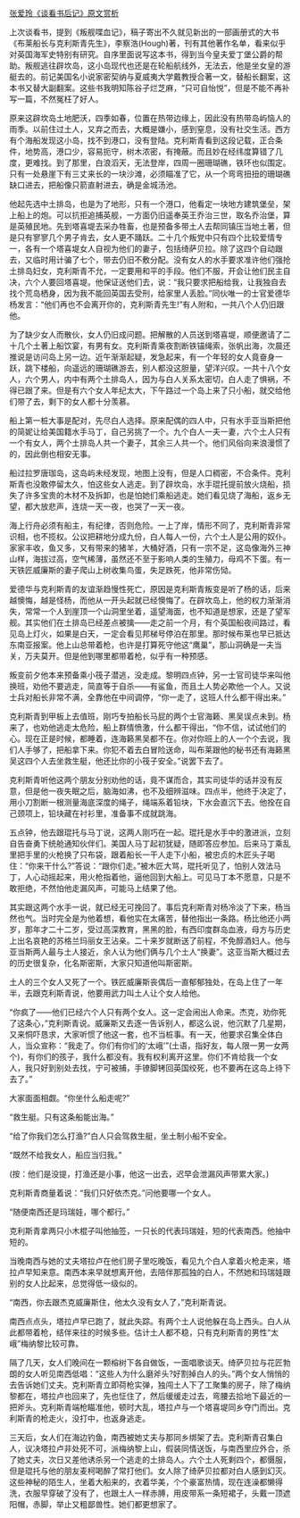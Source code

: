 [张爱玲《谈看书后记》原文赏析](https://www.vrrw.net/wx/9928.html)

上次谈看书，提到《叛舰喋血记》，稿子寄出不久就见新出的一部画册式的大书《布莱船长与克利斯青先生》，李察浩(Hough)著，刊有其他著作名单，看来似乎对英国海军史特别有研究。自序里面说写这本书，得到当今皇夫爱丁堡公爵的帮助。叛舰逃往辟坎岛，这小岛现代也还是在轮船航线外，无法去，他是坐女皇的游艇去的。前记美国名小说家密契纳与夏威夷大学戴教授合著一文，替船长翻案，这本书又替大副翻案。这些书我明知陈谷子烂芝麻，“只可自怡悦”，但是不能不再补写一篇，不然冤枉了好人。

原来这辟坎岛土地肥沃，四季如春，位置在热带边缘上，因此没有热带岛屿恼人的雨季。以前住过土人，又弃之而去，大概是嫌小，感到窒息，没有社交生活。西方有个海船发现这小岛，找不到港口，没有登陆。克利斯青看到这段记载，正合条件，地势高，港口少，容易扼守，树木浓密，有掩蔽。而且妙在经纬度算错了几度，更难找。到了那里，白浪滔天，无法登岸，四周一圈珊瑚礁，铁环也似围定。只有一处悬崖下有三丈来长的一块沙滩，必须瞄准了它，从一个弯弯扭扭的珊瑚礁缺口进去，把船像只箭直射进去，确是金城汤池。



他起先选中土排岛，也是为了地形，只有一个港口，他看定一块地方建筑堡垒，架上船上的炮。可以抗拒追捕英舰，一方面仍旧遥奉英王乔治三世，取名乔治堡，算是英殖民地。先到塔喜堤去采办牲畜，也是预备多带土人去帮同镇压当地土著，但是只有寥寥几个男子肯去，女人更不踊跃。二十几个叛党中只有四个比较爱情专一，各有一个塔喜堤女人自视为他们的妻子，包括绮萨贝拉。除了这四个自动跟去，又临时用计骗了七个，带去仍旧不敷分配。没有女人的水手要求准许他们强抢土排岛妇女，克利斯青不允，一定要用和平的手段。他们不服，开会让他们民主自决，六个人要回塔喜堤。他保证送他们去，说：“我只要求把船给我，让我独自去找个荒岛栖身，因为我不能回英国去受刑，给家里人丢脸。”同伙唯一的士官爱德华杨发言：“他们再也不会离开你的，克利斯青先生!”有人附和，一共八个人仍旧跟他。

为了缺少女人而散伙，女人仍旧成问题。把解散的人员送到塔喜堤，顺便邀请了二十几个土著上船饮宴，有男有女。克利斯青乘夜割断铁锚绳索，张帆出海，次晨还推说是访问岛上另一边。近午渐渐起疑，发急起来，有一个年轻的女人竟奋身一跃，跳下楼船，向遥远的珊瑚礁游去，别人都没这胆量，望洋兴叹。一共十八个女人，六个男人，内中有两个土排岛人，因为与白人关系太密切，白人走了惧祸，不得已跟了来。但是有六个女人年纪太大，下午路过一个岛上来了只小船，就交给他们带了去，剩下的女人都十分羡慕。

船上第一桩大事是配对，先尽白人选择。原来配偶的四人中，只有水手亚当斯把他的简妮让给美国籍水手马丁，自己另挑了一个。九个白人一夫一妻，六个土人只有一个有女人，两个土排岛人共一个妻子，其余三人共一个。他们风俗向来浪漫惯了的，因此倒也相安无事。

船过拉罗唐珈岛，这岛屿未经发现，地图上没有，但是人口稠密，不合条件。克利斯青也没敢停留太久，怕这些女人逃走。到了辟坎岛，水手琨托提前放火烧船，损失了许多宝贵的木材不及拆卸，也是怕她们乘船逃走。她们看见烧了海船，返乡无望，都大放悲声，连烧一天一夜，也哭了一天一夜。

海上行舟必须有船主，有纪律，否则危险。一上了岸，情形不同了，克利斯青非常识相，也不揽权。公议把耕地分成九份，白人每人一份，六个土人是公用的奴仆。家家丰收，鱼又多，又有带来的猪羊，大桶好酒，只有一宗不足，这岛像海外三神山样，海拔过高，空气稀薄，虽然还不至于影响人类的生殖力，母鸡不下蛋。有一天铁匠威廉斯的妻子爬山上树收集鸟蛋，失足跌死，他非常伤恸。

爱德华与克利斯青的友谊渐趋慢性死亡，原因是克利斯青叛变是听了杨的话，后来越懊悔，越是怪杨，而他从一开头起就已经懊悔了。在辟坎岛上，他的权力渐渐消失，常常一个人到崖顶一个山洞里坐着，遥望海面，也不知道是想家，还是了望军舰。其实他们在土排岛已经差点被擒——走之前一个月，有个英国船夜间路过，看见岛上灯火，如果是白天，一定会看见邦梯号停泊在那里。那时候布莱也早已抵达东南亚报案。他上山总带着枪，也许是打算死守他这“鹰巢”，那山洞确是一夫当关，万夫莫开。但是他到哪里都带着枪，似乎有一种预感。

叛变前夕他本来预备乘小筏子潜逃，没走成。黎明四点钟，另一士官司徒华来叫他换班，劝他不要逃走，简直等于自杀——有鲨鱼，而且土人势必欺他一个人。又说士兵对船长非常不满，全靠他在中间调停，“你一走了，这班人什么都干得出来。”

克利斯青到甲板上去值班，刚巧专拍船长马屁的两个士官海籁、黑吴误点未到。杨来了，也劝他逃走太危险，船上群情愤激，什么都干得出，“你不信，试试他们的心。现在正是时候，都睡着，连海籁黑吴都不在。你对你班上的人一个个去说，我们人手够了，把船拿下来。你犯不着去白冒险送命，叫布莱跟他的秘书还有海籁黑吴这四个人去坐救生艇，他还比你的小筏子安全。”说罢下去了。

克利斯青听他这两个朋友分别劝他的话，竟不谋而合，其实司徒华的话并没有反意，但是他一夜失眠之后，脑海如沸，也不及细辨滋味。四点半，他终于决定了，用小刀割断一根测量海底深度的绳子，绳端系着铅块，下水会直沉下去。他拴在自己颈项上，铅块藏在衬衫里，准备事不成就跳海。

五点钟，他去跟琨托与马丁说，这两人刚巧在一起。琨托是水手中的激进派，立刻自告奋勇下统舱通知伙伴们。美国人马丁起初犹疑，随即答应参加。后来马丁乘乱里把手里的火枪换了只布袋，跟着船长一干人走下小船，被忠贞的木匠头子喝住：“你来干什么?”答说：“跟你们走。”被木匠大骂，琨托听见了，怕别人效法马丁，人心动摇起来，用火枪指着他，逼他回到大船上。可见马丁本不愿意，只是不敢拒绝，不然怕他走漏风声，可能马上结果了他。

其实跟这两个水手一说，就已经无可挽回了。事后克利斯青对杨冷淡了下来，杨当然也气。当时完全是为他着想，看他实在太痛苦，替他指出一条路。杨比他还小两岁，那年才二十二岁，受过高深教育，黑黑的脸，有西印度群岛血液，母方与历史上出名哀艳的苏格兰玛丽女王沾亲。二十来岁就断送了前程，不免醇酒妇人。他与亚当斯两人最与土人接近，余人认为他们俩与几个土人“换妻”。这亚当斯大概过去的历史很复杂，化名斯密斯，大家只知道他叫斯密斯。

土人的三个女人又死了一个。铁匠威廉斯丧偶后一直郁郁独处，在岛上住了一年半，去跟克利斯青说，他要用武力叫土人让个女人给他。

“你疯了——他们已经六个人只有两个女人。这一定会闹出人命来。杰克，劝你死了这条心，”克利斯青说。威廉斯又去逐一告诉别人，都这么说，他沉默了几星期，又来恫吓恳求，大家听惯了他这一套，也不当桩事。有一天，他要求召集全体白人，当众宣称：“我走了。你们有你们的‘太峨’”(土语，指好友，每人限一男一女两个)，有你们的孩子，我什么都没有。我有权利离开这里。你们不肯给我一个女人，我只好到别处去找，宁可被捕，手镣脚铐回英国绞死，也不要再在这岛上待下去了。”

大家面面相觑。“你坐什么船走呢?”

“救生艇。只有这条船能出海。”

“给了你我们怎么打渔?”白人只会驾救生艇，坐土制小船不安全。

“既然不给我女人，船应当归我。”

(按：他们是没提，打渔还是小事，他这一出去，迟早会泄漏风声带累大家。)

克利斯青商量着说：“我们只好依杰克。”问他要哪一个女人。

“随便南西还是玛瑞娃，哪个都行。”

克利斯青拿两只小木棍子叫他抽签，一只长的代表玛瑞娃，短的代表南西。他抽中短的。

当晚南西与她的丈夫塔拉卢在他们房子里吃晚饭，看见九个白人拿着火枪走来，塔拉卢早知来意。南西本来早就想离开他，去陪伴那孤独的白人，不然她和玛瑞娃跟别的女人比起来，总觉得低一级似的。

“南西，你去跟杰克威廉斯住，他太久没有女人了，”克利斯青说。

南西点点头，塔拉卢早已跑了，就此失踪。有两个土人说他躲在岛上西头。白人从此都带着枪，结伴来往的时候多些。估计土人都不稳，只有克利斯青的男性“太峨”梅纳黎比较可靠。

隔了几天，女人们晚间在一颗榕树下各自做饭，一面唱歌谈天。绮萨贝拉与花匠勃朗的女人听见南西低唱：“这些人为什么磨斧头?好割掉白人的头。”两个女人悄悄的去告诉她们丈夫。克利斯青立即荷枪实弹，独闯土人下了工聚集的房子，除了梅纳黎都在，塔拉卢也回来了，先也怔住了，然后缓缓走过去，弯腰去拾地下最近的一把斧头。克利斯青端枪瞄准他，顿时大乱，塔拉卢与一个塔喜堤同乡夺门而出。克利斯青的枪走火，没打中，也返身逃走。

三天后，女人们在海边钓鱼，南西被她丈夫与那同乡绑架了去。克利斯青召集白人，议决塔拉卢非处死不可，派梅纳黎上山，假装同情送饭，与南西里应外合，杀了她丈夫，次日又差他诱杀另一个逃走的土排岛人。六个土人死剩四个，都慑服，但是琨托与他的朋友麦柯喝醉了常打他们。女人除了绮萨贝拉都对白人感到幻灭。这些神秘的陌生人，坐着大船来的，衣着华美，个个豪富热情，现在连澡都懒得洗，衣服早穿破了没有了，也跟土人一样赤膊，用皮带系一条短裙子，头戴一顶遮阳帽，赤脚，举止又粗鄙兽性。她们都更想家了。

